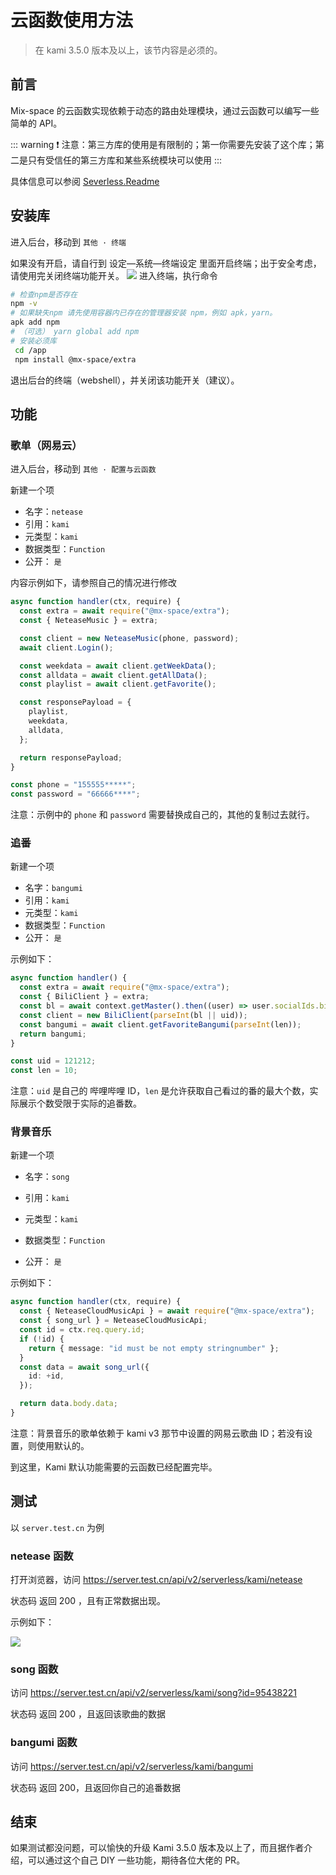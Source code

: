 # 云函数使用方法

> 在 kami 3.5.0 版本及以上，该节内容是必须的。

## 前言

Mix-space 的云函数实现依赖于动态的路由处理模块，通过云函数可以编写一些简单的 API。

::: warning
❗ 注意：第三方库的使用是有限制的；第一你需要先安装了这个库；第二是只有受信任的第三方库和某些系统模块可以使用
:::

具体信息可以参阅 [Severless.Readme](https://github.com/mx-space/mx-server/blob/master/src/modules/serverless/serverless.readme.md)

## 安装库

进入后台，移动到 `其他 · 终端`

如果没有开启，请自行到 设定—系统—终端设定 里面开启终端；出于安全考虑，请使用完关闭终端功能开关。
![](https://cdn.jsdelivr.net/gh/mx-space/docs-images@latest/images/admin-webshell.png)
进入终端，执行命令

```bash
# 检查npm是否存在
npm -v
# 如果缺失npm 请先使用容器内已存在的管理器安装 npm，例如 apk，yarn。
apk add npm
# （可选） yarn global add npm
# 安装必须库
 cd /app
 npm install @mx-space/extra
```

退出后台的终端（webshell），并关闭该功能开关（建议）。

## 功能

### 歌单（网易云）

进入后台，移动到 `其他 · 配置与云函数`

新建一个项

- 名字：`netease`
- 引用：`kami`
- 元类型：`kami`
- 数据类型：`Function`
- 公开： `是`

内容示例如下，请参照自己的情况进行修改

```typescript
async function handler(ctx, require) {
  const extra = await require("@mx-space/extra");
  const { NeteaseMusic } = extra;

  const client = new NeteaseMusic(phone, password);
  await client.Login();

  const weekdata = await client.getWeekData();
  const alldata = await client.getAllData();
  const playlist = await client.getFavorite();

  const responsePayload = {
    playlist,
    weekdata,
    alldata,
  };

  return responsePayload;
}

const phone = "155555*****";
const password = "66666****";
```

注意：示例中的 `phone` 和 `password` 需要替换成自己的，其他的复制过去就行。

### 追番

新建一个项

- 名字：`bangumi`
- 引用：`kami`
- 元类型：`kami`
- 数据类型：`Function`
- 公开： `是`

示例如下：

```typescript
async function handler() {
  const extra = await require("@mx-space/extra");
  const { BiliClient } = extra;
  const bl = await context.getMaster().then((user) => user.socialIds.bilibili);
  const client = new BiliClient(parseInt(bl || uid));
  const bangumi = await client.getFavoriteBangumi(parseInt(len));
  return bangumi;
}

const uid = 121212;
const len = 10;
```

注意：`uid` 是自己的 哔哩哔哩 ID，`len` 是允许获取自己看过的番的最大个数，实际展示个数受限于实际的追番数。

### 背景音乐

新建一个项

- 名字：`song`

- 引用：`kami`

- 元类型：`kami`

- 数据类型：`Function`

- 公开： `是`

示例如下：

```typescript
async function handler(ctx, require) {
  const { NeteaseCloudMusicApi } = await require("@mx-space/extra");
  const { song_url } = NeteaseCloudMusicApi;
  const id = ctx.req.query.id;
  if (!id) {
    return { message: "id must be not empty stringnumber" };
  }
  const data = await song_url({
    id: +id,
  });

  return data.body.data;
}
```

注意：背景音乐的歌单依赖于 kami v3 那节中设置的网易云歌曲 ID；若没有设置，则使用默认的。

到这里，Kami 默认功能需要的云函数已经配置完毕。

## 测试

以 `server.test.cn` 为例

### netease 函数

打开浏览器，访问 https://server.test.cn/api/v2/serverless/kami/netease

状态码 返回 200 ，且有正常数据出现。

示例如下：

![](https://cdn.jsdelivr.net/gh/mx-space/docs-images@latest/images/api-return.png)

### song 函数

访问 https://server.test.cn/api/v2/serverless/kami/song?id=95438221

状态码 返回 200 ，且返回该歌曲的数据

### bangumi 函数

访问 https://server.test.cn/api/v2/serverless/kami/bangumi

状态码 返回 200，且返回你自己的追番数据

## 结束

如果测试都没问题，可以愉快的升级 Kami 3.5.0 版本及以上了，而且据作者介绍，可以通过这个自己 DIY 一些功能，期待各位大佬的 PR。
